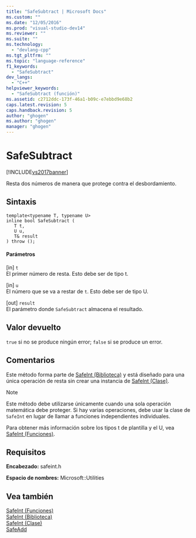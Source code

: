 ```yaml
---
title: "SafeSubtract | Microsoft Docs"
ms.custom: ""
ms.date: "12/05/2016"
ms.prod: "visual-studio-dev14"
ms.reviewer: ""
ms.suite: ""
ms.technology: 
  - "devlang-cpp"
ms.tgt_pltfrm: ""
ms.topic: "language-reference"
f1_keywords: 
  - "SafeSubtract"
dev_langs: 
  - "C++"
helpviewer_keywords: 
  - "SafeSubtract (función)"
ms.assetid: c2712ddc-173f-46a1-b09c-e7ebbd9e68b2
caps.latest.revision: 5
caps.handback.revision: 5
author: "ghogen"
ms.author: "ghogen"
manager: "ghogen"
---
```

# SafeSubtract
[!INCLUDE[vs2017banner](../assembler/inline/includes/vs2017banner.md)]

Resta dos números de manera que protege contra el desbordamiento.  
  
## Sintaxis  
  
```  
template<typename T, typename U>  
inline bool SafeSubtract (  
   T t,  
   U u,  
   T& result  
) throw ();  
```  
  
#### Parámetros  
 \[in\] `t`  
 El primer número de resta.  Esto debe ser de tipo t.  
  
 \[in\] `u`  
 El número que se va a restar de `t`.  Esto debe ser de tipo U.  
  
 \[out\] `result`  
 El parámetro donde `SafeSubtract` almacena el resultado.  
  
## Valor devuelto  
 `true` si no se produce ningún error; `false` si se produce un error.  
  
## Comentarios  
 Este método forma parte de [SafeInt \(Biblioteca\)](../windows/safeint-library.md) y está diseñado para una única operación de resta sin crear una instancia de [SafeInt \(Clase\)](../windows/safeint-class.md).  
  
> [!NOTE]
>  Este método debe utilizarse únicamente cuando una sola operación matemática debe proteger.  Si hay varias operaciones, debe usar la clase de `SafeInt` en lugar de llamar a funciones independientes individuales.  
  
 Para obtener más información sobre los tipos t de plantilla y el U, vea [SafeInt \(Funciones\)](../windows/safeint-functions.md).  
  
## Requisitos  
 **Encabezado:** safeint.h  
  
 **Espacio de nombres:** Microsoft::Utilities  
  
## Vea también  
 [SafeInt \(Funciones\)](../windows/safeint-functions.md)   
 [SafeInt \(Biblioteca\)](../windows/safeint-library.md)   
 [SafeInt \(Clase\)](../windows/safeint-class.md)   
 [SafeAdd](../windows/safeadd.md)